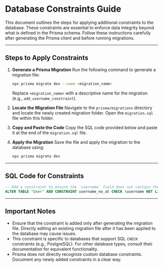 # **Database Constraints Guide**

This document outlines the steps for applying additional constraints to the database. These constraints are essential to enforce data integrity beyond what is defined in the Prisma schema. Follow these instructions carefully after generating the Prisma client and before running migrations.

---

## **Steps to Apply Constraints**

1. **Generate a Prisma Migration**
   Run the following command to generate a migration file:

   ```bash
   npx prisma migrate dev --name <migration_name>
   ```

   Replace `<migration_name>` with a descriptive name for the migration (e.g., `add_username_constraint`).

2. **Locate the Migration File**
   Navigate to the `prisma/migrations` directory and locate the newly created migration folder. Open the `migration.sql` file within this folder.

3. **Copy and Paste the Code**
   Copy the SQL code provided below and paste it at the end of the `migration.sql` file.

4. **Apply the Migration**
   Save the file and apply the migration to the database using:

   ```bash
   npx prisma migrate dev
   ```

---

## **SQL Code for Constraints**

```sql
-- Add a constraint to ensure the `username` field does not contain the '@' character
ALTER TABLE "User" ADD CONSTRAINT username_no_at CHECK (username NOT LIKE '%@%');
```

---

## **Important Notes**

- Ensure that the constraint is added only after generating the migration file. Directly editing an existing migration file after it has been applied to the database may cause issues.
- This constraint is specific to databases that support SQL `CHECK` constraints (e.g., PostgreSQL). For other database types, consult their documentation for equivalent functionality.
- Prisma does not directly recognize custom database constraints. Document any newly added constraints in a clear way.
